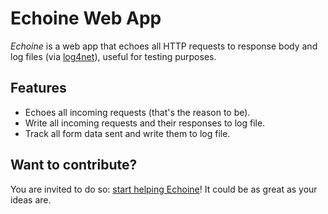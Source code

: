 Echoine Web App
===============

*Echoine* is a web app that echoes all HTTP requests to response body and log files (via [log4net](https://github.com/apache/log4net‎)), useful for testing purposes.

Features
--------

 * Echoes all incoming requests (that's the reason to be).
 * Write all incoming requests and their responses to log file.
 * Track all form data sent and write them to log file.

Want to contribute?
-------------------

You are invited to do so: [start helping Echoine](https://github.com/rmariuzzo/Echoine/fork)! It could be as great as your ideas are.